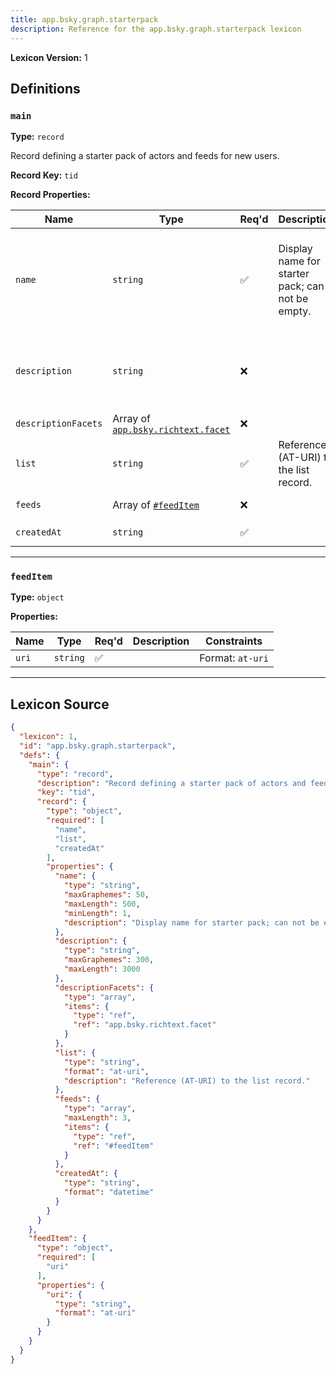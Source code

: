 ```yaml
---
title: app.bsky.graph.starterpack
description: Reference for the app.bsky.graph.starterpack lexicon
---
```

**Lexicon Version:** 1

## Definitions

<a name="main"></a>
### `main`

**Type:** `record`

Record defining a starter pack of actors and feeds for new users.

**Record Key:** `tid`

**Record Properties:**

| Name | Type | Req'd  | Description | Constraints |
|------|------|----------|-------------|-------------|
| `name` | `string` | ✅  | Display name for starter pack; can not be empty. | Min Length: 1<br/>Max Length: 500<br/>Max Graphemes: 50 |
| `description` | `string` | ❌  |  | Max Length: 3000<br/>Max Graphemes: 300 |
| `descriptionFacets` | Array of [`app.bsky.richtext.facet`](/lexicons/app/bsky/richtext/facet#undefined) | ❌  |  |  |
| `list` | `string` | ✅  | Reference (AT-URI) to the list record. | Format: `at-uri` |
| `feeds` | Array of [`#feedItem`](#feeditem) | ❌  |  | Max Items: 3 |
| `createdAt` | `string` | ✅  |  | Format: `datetime` |

---

<a name="feeditem"></a>
### `feedItem`

**Type:** `object`

**Properties:**

| Name | Type | Req'd  | Description | Constraints |
|------|------|----------|-------------|-------------|
| `uri` | `string` | ✅  |  | Format: `at-uri` |

---

## Lexicon Source
```json
{
  "lexicon": 1,
  "id": "app.bsky.graph.starterpack",
  "defs": {
    "main": {
      "type": "record",
      "description": "Record defining a starter pack of actors and feeds for new users.",
      "key": "tid",
      "record": {
        "type": "object",
        "required": [
          "name",
          "list",
          "createdAt"
        ],
        "properties": {
          "name": {
            "type": "string",
            "maxGraphemes": 50,
            "maxLength": 500,
            "minLength": 1,
            "description": "Display name for starter pack; can not be empty."
          },
          "description": {
            "type": "string",
            "maxGraphemes": 300,
            "maxLength": 3000
          },
          "descriptionFacets": {
            "type": "array",
            "items": {
              "type": "ref",
              "ref": "app.bsky.richtext.facet"
            }
          },
          "list": {
            "type": "string",
            "format": "at-uri",
            "description": "Reference (AT-URI) to the list record."
          },
          "feeds": {
            "type": "array",
            "maxLength": 3,
            "items": {
              "type": "ref",
              "ref": "#feedItem"
            }
          },
          "createdAt": {
            "type": "string",
            "format": "datetime"
          }
        }
      }
    },
    "feedItem": {
      "type": "object",
      "required": [
        "uri"
      ],
      "properties": {
        "uri": {
          "type": "string",
          "format": "at-uri"
        }
      }
    }
  }
}
```
